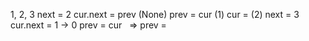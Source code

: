 1, 2, 3
next = 2
cur.next  = prev (None)
prev = cur (1)
cur  = (2)
​
next = 3
cur.next = 1 -> 0
prev = cur
​
​
=> prev =